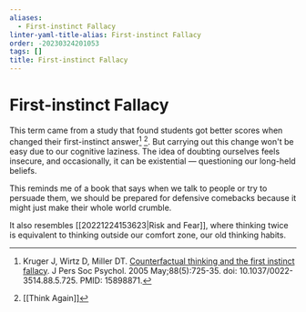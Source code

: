 ```yaml
---
aliases:
  - First-instinct Fallacy
linter-yaml-title-alias: First-instinct Fallacy
order: -20230324201053
tags: []
title: First-instinct Fallacy
---
```


# First-instinct Fallacy

This term came from a study that found students got better scores when changed their first-instinct answer[^1] [^2]. But carrying out this change won't be easy due to our cognitive laziness. The idea of doubting ourselves feels insecure, and occasionally, it can be existential — questioning our long-held beliefs.

This reminds me of a book that says when we talk to people or try to persuade them, we should be prepared for defensive comebacks because it might just make their whole world crumble.

It also resembles [[20221224153623|Risk and Fear]], where thinking twice is equivalent to thinking outside our comfort zone, our old thinking habits.

[^1]: Kruger J, Wirtz D, Miller DT. [Counterfactual thinking and the first instinct fallacy](https://pubmed.ncbi.nlm.nih.gov/15898871/). J Pers Soc Psychol. 2005 May;88(5):725-35. doi: 10.1037/0022-3514.88.5.725. PMID: 15898871.
[^2]: [[Think Again]]